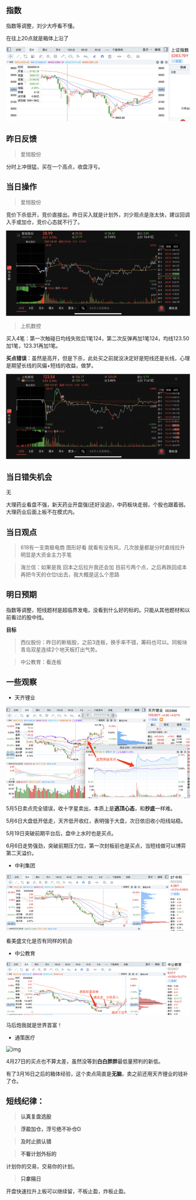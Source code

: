 ## 指数

指数等调整，刘少大呼看不懂。

在往上20点就是箱体上沿了

![img](resource/2022-06-08_1A0001.png)

## 昨日反馈

> 爱旭股份

分时上冲很猛，买在一个高点，收盘浮亏。

## 当日操作

> 爱旭股份

竞价下杀低开，竞价直接出。昨日买入就是计划外，刘少观点是涨太快，建议回调入手或加仓，竞价心态就不行了。

![img](resource/2022-06-08_axgf.jpg)

> 上机数控

买入4笔：第一次触碰日均线失败后1笔124，第二次反弹再加1笔124，均线123.50加1笔，123.31再加1笔。

**买点错误**：虽然是高开，但是下杀，此处买之前就没决定好是短线还是长线，心理是期望长线的风偏+短线的收益，做梦。

![img](resource/2022-06-08_sjsk.jpg)

## 当日错失机会

无

大理药业看盘不强，新天药业开盘强(还好没追)，中药板块走弱，个股也跟着弱。大理药业后面上板不在模式内。

## 当日观点

> 618有一支南极电商 图形好看 就看有没有风，几次放量都是分时直线拉升 明显是大资金主力手笔

> 海兰信：如果是我 回本之后拉升我还会加 目前亏两个点，之后再跌回成本再把今天的仓位t出去，我大概是这么个思路

## 明日预期

指数等调整，短线题材是超临界发电，没看到什么好的标的。只能从其他题材和以前看过的股中找。

**目标**

> 西仪股份：昨日的断板股，之前3连板，换手率不错，筹码也可以。同板块青岛双星连续2个地天板打出气势。

> 中公教育：看连板

## 一些观察

* 天齐锂业

![img](resource/2022-06-08_tqly.png)

5月5日卖点完全错误，收十字星卖出，本质上是**逃顶心态**，和**抄底**一样难。

5月6日大盘低开低走，天齐低开收红，表明强于大盘，次日依旧收小阳线站稳。

5月19日突破前期平台后，盘中上水时也是买点。

6月6日走势强劲，突破前期压力位，第一次封板前也是买点，当短线做可以博弈第二天溢价。

* 中利集团

![img](resource/2022-06-08_zljt.png)

看美盛文化是否有同样的机会

* 中公教育

![img](resource/2022-06-08_zgjy.png)

马后炮我就是世界首富！

* 通策医疗

![img](resource/2022-06-08_tcyl.png)

4月27日的买点也不算太差，虽然没等到**白白胖胖**最低量预判的新低。

有了3月16日之后的箱体经验，这个卖点简直是**无脑**，卖之前还用天齐锂业的钱补了仓。

## 短线纪律：

> **认真复盘选股**

> **浮盈加仓，浮亏绝不补仓**❎

> **及时止损认错**

> **不看计划外标的**

计划你的交易，交易你的计划。

> **只拿隔日**

开盘快速拉升上板可以继续留，不板止盈，炸板止盈。